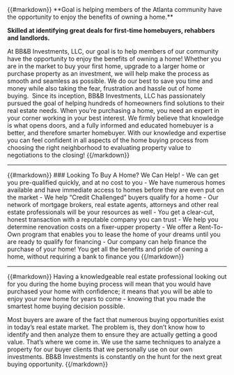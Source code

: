 <section class="content">
  {{#markdown}}
**Goal is helping members of the Atlanta community have the opportunity to enjoy the benefits of owning a home.**

**Skilled at identifying great deals for first-time homebuyers, rehabbers and landlords.**

At BB&B Investments, LLC, our goal is to help members of our community have the opportunity to enjoy the benefits of owning a home! Whether you are in the market to buy your first home, upgrade to a larger home or purchase property as an investment, we will help make the process as smooth and seamless as possible. We do our best to save you time and money while also taking the fear, frustration and hassle out of home buying.  Since its inception, BB&B Investments, LLC has passionately pursued the goal of helping hundreds of homeowners find solutions to their real estate needs. When you’re purchasing a home, you need an expert in your corner working in your best interest. We firmly believe that knowledge is what opens doors, and a fully informed and educated homebuyer is a better, and therefore smarter homebuyer. With our knowledge and expertise you can feel confident in all aspects of the home buying process from choosing the right neighborhood to evaluating property value to negotiations to the closing!
  {{/markdown}}
</section>

---

<section class="content">
  {{#markdown}}
### Looking To Buy A Home? We Can Help!
-	We can get you pre-qualified quickly, and at no cost to you
-	We have numerous homes available and have immediate access to homes before they are even put on the market
-	We help “Credit Challenged” buyers qualify for a home
-	Our network of mortgage brokers, real estate agents, attorneys and other real estate professionals will be your resources as well
-	You get a clear-cut, honest transaction with a reputable company you can trust
-	We help you determine renovation costs on a fixer-upper property
-	We offer a Rent-To-Own program that enables you to lease the home of your dreams until you are ready to qualify for financing
-	Our company can help finance the purchase of your home!  You get all the benefits and pride of owning a home, without requiring a bank to finance you
  {{/markdown}}
</section>

---

<section class="content">
  {{#markdown}}
Having a knowledgeable real estate professional looking out for you during the home buying process will mean that you would have purchased your home with confidence; it means that you will be able to enjoy your new home for years to come - knowing that you made the smartest home buying decision possible.

Most buyers are aware of the fact that numerous buying opportunities exist in today’s real estate market. The problem is, they don’t know how to identify and then analyze them to ensure they are actually getting a good value. That’s where we come in. We use the same techniques to analyze a property for our buyer clients that we personally use on our own investments. BB&B Investments is constantly on the hunt for the next great buying opportunity.
  {{/markdown}}
</section>
